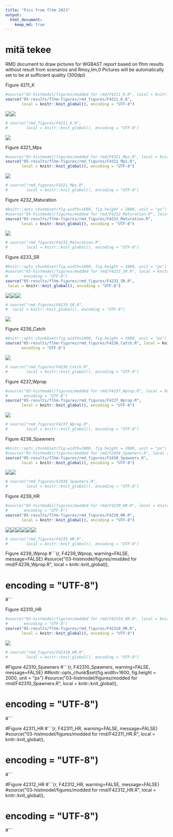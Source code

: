 ```yaml
---
title: "Pics from flhm 2023"
output:
  html_document:
    keep_md: true
---
```

#    mitä tekee 


RMD document to draw pictures for WGBAST report based on flhm results without
result from scenarios and Rmsy,lim,0
Pictures will be automatically set to be at sufficient quality (300dpi)





Figure 4211_K

``` r
#source("03-histmodel/figures/modded for rmd/F4211_K.R", local = knitr::knit_global(),
source("05-results/flhm-figures/rmd_figures/F4211_K.R", 
       local = knitr::knit_global(), encoding = "UTF-8")
```

![](figures/F4_2_1_1-1.png)<!-- -->![](figures/F4_2_1_1-2.png)<!-- -->

``` r
# source("rmd_figures/F4211_K.R", 
#        local = knitr::knit_global(), encoding = "UTF-8")
```

![](figures/F4_2_1_1-3.png)<!-- -->

Figure 4321_Mps

``` r
#source("03-histmodel/figures/modded for rmd/F4321_Mps.R", local = knitr::knit_global(), 
source("05-results/flhm-figures/rmd_figures/F4321_Mps.R", 
       local = knitr::knit_global(), encoding = "UTF-8")
```

![](figures/F4_2_3_1-1.png)<!-- -->

``` r
# source("rmd_figures/F4321_Mps.R", 
#        local = knitr::knit_global(), encoding = "UTF-8")
```

Figure 4232_Maturation

``` r
#knitr::opts_chunk$set(fig.width=1600, fig.height = 2000, unit = "px")
#source("03-histmodel/figures/modded for rmd/F4232_Maturation.R", local = #knitr::knit_global(), encoding = "UTF-8")
source("05-results/flhm-figures/rmd_figures/F4232_Maturation.R", 
       local = knitr::knit_global(), encoding = "UTF-8")
```

![](figures/F4_2_3_2-1.png)<!-- -->

``` r
# source("rmd_figures/F4232_Maturation.R", 
#        local = knitr::knit_global(), encoding = "UTF-8")
```

Figure 4233_SR

``` r
#knitr::opts_chunk$set(fig.width=1600, fig.height = 2000, unit = "px")
#source("03-histmodel/figures/modded for rmd/F4233_SR.R", local = knitr::knit_global(), 
#       encoding = "UTF-8")
source("05-results/flhm-figures/rmd_figures/F4233_SR.R", 
 local = knitr::knit_global(), encoding = "UTF-8")
```

![](figures/F4_2_3_3-1.png)<!-- -->![](figures/F4_2_3_3-2.png)<!-- -->![](figures/F4_2_3_3-3.png)<!-- -->

``` r
# source("rmd_figures/F4233_SR.R", 
#  local = knitr::knit_global(), encoding = "UTF-8")
```

![](figures/F4_2_3_3-4.png)<!-- -->

Figure 4236_Catch

``` r
#knitr::opts_chunk$set(fig.width=1600, fig.height = 2000, unit = "px")
source("05-results/flhm-figures/rmd_figures/F4236_Catch.R", local = knitr::knit_global(), 
       encoding = "UTF-8")
```

![](figures/F4_2_3_6-1.png)<!-- -->

``` r
# source("rmd_figures/F4236_Catch.R", 
#        local = knitr::knit_global(), encoding = "UTF-8")
```

Figure 4237_Wprop

``` r
#source("03-histmodel/figures/modded for rmd/F4237_Wprop.R", local = knitr::knit_global(), 
#       encoding = "UTF-8")
source("05-results/flhm-figures/rmd_figures/F4237_Wprop.R", 
       local = knitr::knit_global(), encoding = "UTF-8")
```

![](figures/F4_2_3_7-1.png)<!-- -->

``` r
# source("rmd_figures/F4237_Wprop.R", 
#        local = knitr::knit_global(), encoding = "UTF-8")
```

Figure 4238_Spawners

``` r
#knitr::opts_chunk$set(fig.width=1600, fig.height = 2000, unit = "px")
#source("03-histmodel/figures/modded for rmd/F2438_Spawners.R", local = #knitr::knit_global(), encoding = "UTF-8")
source("05-results/flhm-figures/rmd_figures/F2438_Spawners.R", 
       local = knitr::knit_global(), encoding = "UTF-8")
```

![](figures/F4_2_3_8-1.png)<!-- -->![](figures/F4_2_3_8-2.png)<!-- -->

``` r
# source("rmd_figures/F2438_Spawners.R", 
#        local = knitr::knit_global(), encoding = "UTF-8")
```

Figure 4239_HR

``` r
#source("03-histmodel/figures/modded for rmd/F4239_HR.R", local = knitr::knit_global(), 
#       encoding = "UTF-8")
source("05-results/flhm-figures/rmd_figures/F4239_HR.R", 
       local = knitr::knit_global(), encoding = "UTF-8")
```

![](figures/F4_2_3_9-1.png)<!-- -->![](figures/F4_2_3_9-2.png)<!-- -->![](figures/F4_2_3_9-3.png)<!-- -->![](figures/F4_2_3_9-4.png)<!-- -->![](figures/F4_2_3_9-5.png)<!-- -->![](figures/F4_2_3_9-6.png)<!-- -->

``` r
# source("rmd_figures/F4239_HR.R", 
#        local = knitr::knit_global(), encoding = "UTF-8")
```

Figure 4239_Wprop
#```{r, F4239_Wprop, warning=FALSE, message=FALSE}
#source("03-histmodel/figures/modded for rmd/F4239_Wprop.R", local = knitr::knit_global(), 
#       encoding = "UTF-8")
#```

Figure 42310_HR

``` r
#source("03-histmodel/figures/modded for rmd/F42310_HR.R", local = knitr::knit_global(), 
#       encoding = "UTF-8")
source("05-results/flhm-figures/rmd_figures/F42310_HR.R", 
       local = knitr::knit_global(), encoding = "UTF-8")
```

![](figures/F4_2_3_10-1.png)<!-- -->

``` r
# source("rmd_figures/F42310_HR.R", 
#        local = knitr::knit_global(), encoding = "UTF-8")
```

#Figure 42310_Spawners
#```{r, F42310_Spawners, warning=FALSE, message=FALSE}
##knitr::opts_chunk$set(fig.width=1600, fig.height = 2000, unit = "px")
#source("03-histmodel/figures/modded for rmd/F42310_Spawners.R", local = knitr::knit_global(), 
#       encoding = "UTF-8")
#```

#Figure 42311_HR
#```{r, F42311_HR, warning=FALSE, message=FALSE}
#source("03-histmodel/figures/modded for rmd/F42311_HR.R", local = knitr::knit_global(), 
#       encoding = "UTF-8")
#```

#Figure 42312_HR
#```{r, F42312_HR, warning=FALSE, message=FALSE}
#source("03-histmodel/figures/modded for rmd/F42312_HR.R", local = knitr::knit_global(), 
#       encoding = "UTF-8")
#```

